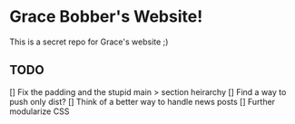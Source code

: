 # Grace Bobber's Website!

This is a secret repo for Grace's website ;)

## TODO

[] Fix the padding and the stupid main > section heirarchy
[] Find a way to push only dist?
[] Think of a better way to handle news posts
[] Further modularize CSS
